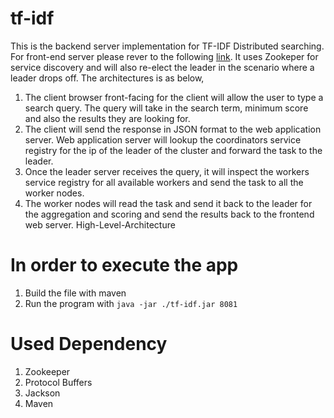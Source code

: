 # tf-idf
This is the backend server implementation for TF-IDF Distributed searching. For front-end server please rever to the following [link](https://github.com/brlala/tf-idf-web-server). It uses Zookeper for service discovery and will also re-elect the leader in the scenario where a leader drops off. The architectures is as below, 
1. The client browser front-facing for the client will allow the user to type a search query. The query will take in the search term, minimum score and also the results they are looking for. 
2. The client will send the response in JSON format to the web application server. Web application server will lookup the coordinators service registry for the ip of the leader of the cluster and forward the task to the leader.
3. Once the leader server receives the query, it will inspect the workers service registry for all available workers and send the task to all the worker nodes.
4. The worker nodes will read the task and send it back to the leader for the aggregation and scoring and send the results back to the frontend web server.
High-Level-Architecture


# In order to execute the app
1. Build the file with maven
2. Run the program with `java -jar ./tf-idf.jar 8081`

# Used Dependency
1. Zookeeper
2. Protocol Buffers
3. Jackson
4. Maven
